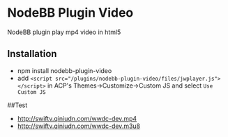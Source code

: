 # NodeBB Plugin Video

NodeBB plugin play mp4 video in html5

## Installation

- npm install nodebb-plugin-video
- add `<script src="/plugins/nodebb-plugin-video/files/jwplayer.js"></script>` in ACP's Themes->Customize->Custom JS and select `Use Custom JS`

##Test

- http://swiftv.qiniudn.com/wwdc-dev.mp4
- http://swiftv.qiniudn.com/wwdc-dev.m3u8